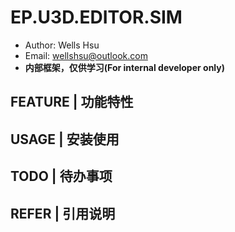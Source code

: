 # EP.U3D.EDITOR.SIM
* Author: Wells Hsu
* Email: wellshsu@outlook.com
* **内部框架，仅供学习(For internal developer only)**

## FEATURE | 功能特性

## USAGE | 安装使用

## TODO | 待办事项

## REFER | 引用说明